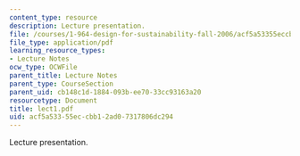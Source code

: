 ```yaml
---
content_type: resource
description: Lecture presentation.
file: /courses/1-964-design-for-sustainability-fall-2006/acf5a53355eccbb12ad07317806dc294_lect1.pdf
file_type: application/pdf
learning_resource_types:
- Lecture Notes
ocw_type: OCWFile
parent_title: Lecture Notes
parent_type: CourseSection
parent_uid: cb148c1d-1884-093b-ee70-33cc93163a20
resourcetype: Document
title: lect1.pdf
uid: acf5a533-55ec-cbb1-2ad0-7317806dc294
---
```

Lecture presentation.


